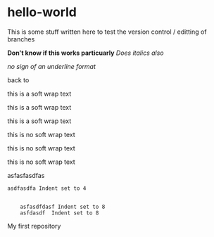 # hello-world
This is some stuff written here to test the version control / editting of branches

**Don't know if this works particuarly**
_Does italics also_

_no sign of an underline format_

back to

this is a soft wrap text

this is a soft wrap text

this is a soft wrap text

this is no soft wrap text

this is no soft wrap text

this is no soft wrap text

asfasfasdfas 

    asdfasdfa Indent set to 4
    

        asfasdfdasf Indent set to 8
        asfdasdf  Indent set to 8
        
        
        
        
My first repository
